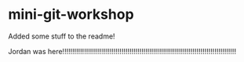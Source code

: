 # mini-git-workshop

Added some stuff to the readme!

Jordan was here!!!!!!!!!!!!!!!!!!!!!!!!!!!!!!!!!!!!!!!!!!!!!!!!!!!!!!!!!!!!!!!!!!!!!!!!!!!!!!!!!!!!!!!!
